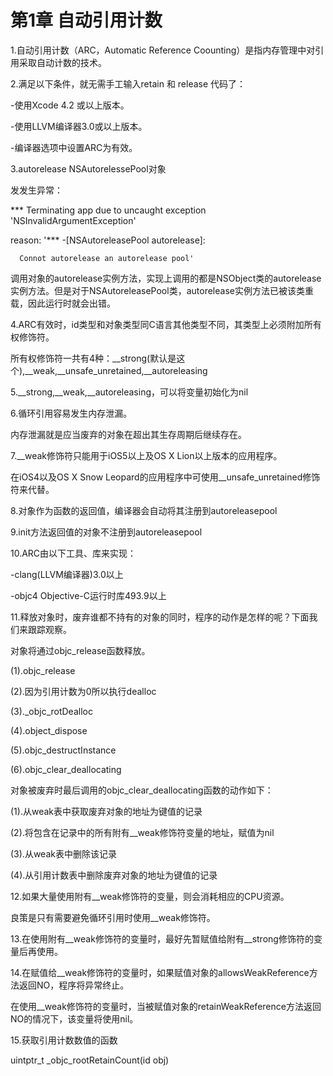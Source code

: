 # 第1章 自动引用计数

1.自动引用计数（ARC，Automatic Reference Coounting）是指内存管理中对引用采取自动计数的技术。



2.满足以下条件，就无需手工输入retain 和 release 代码了：

-使用Xcode 4.2 或以上版本。

-使用LLVM编译器3.0或以上版本。

-编译器选项中设置ARC为有效。



3.autorelease NSAutorelessePool对象

发发生异常：

*** Terminating app due to uncaught exception 'NSInvalidArgumentException'

reason: '*** -[NSAutoreleasePool autorelease]:

      Connot autorelease an autorelease pool'



调用对象的autorelease实例方法，实现上调用的都是NSObject类的autorelease实例方法。但是对于NSAutoreleasePool类，autorelease实例方法已被该类重载，因此运行时就会出错。



4.ARC有效时，id类型和对象类型同C语言其他类型不同，其类型上必须附加所有权修饰符。

所有权修饰符一共有4种：__strong(默认是这个),__weak,__unsafe_unretained,__autoreleasing



5.__strong,__weak,__autoreleasing，可以将变量初始化为nil



6.循环引用容易发生内存泄漏。

内存泄漏就是应当废弃的对象在超出其生存周期后继续存在。



7.__weak修饰符只能用于iOS5以上及OS X Lion以上版本的应用程序。

在iOS4以及OS X Snow Leopard的应用程序中可使用__unsafe_unretained修饰符来代替。



8.对象作为函数的返回值，编译器会自动将其注册到autoreleasepool



9.init方法返回值的对象不注册到autoreleasepool



10.ARC由以下工具、库来实现：

-clang(LLVM编译器)3.0以上

-objc4 Objective-C运行时库493.9以上



11.释放对象时，废弃谁都不持有的对象的同时，程序的动作是怎样的呢？下面我们来跟踪观察。

对象将通过objc_release函数释放。

(1).objc_release

(2).因为引用计数为0所以执行dealloc

(3)._objc_rotDealloc

(4).object_dispose

(5).objc_destructInstance

(6).objc_clear_deallocating

对象被废弃时最后调用的objc_clear_deallocating函数的动作如下：

(1).从weak表中获取废弃对象的地址为键值的记录

(2).将包含在记录中的所有附有__weak修饰符变量的地址，赋值为nil

(3).从weak表中删除该记录

(4).从引用计数表中删除废弃对象的地址为键值的记录



12.如果大量使用附有__weak修饰符的变量，则会消耗相应的CPU资源。

良策是只有需要避免循环引用时使用__weak修饰符。



13.在使用附有__weak修饰符的变量时，最好先暂赋值给附有__strong修饰符的变量后再使用。



14.在赋值给__weak修饰符的变量时，如果赋值对象的allowsWeakReference方法返回NO，程序将异常终止。

在使用__weak修饰符的变量时，当被赋值对象的retainWeakReference方法返回NO的情况下，该变量将使用nil。



15.获取引用计数数值的函数

uintptr_t _objc_rootRetainCount(id obj)
